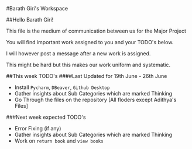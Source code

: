 #Barath Giri's Workspace

##Hello Barath Giri!

This file is the medium of communication between us for the Major Project

You will find important work assigned to you and your TODO's below.

I will however post a message after a new work is assigned. 

This might be hard but this makes our work uniform and systematic.

##This week TODO's
####Last Updated for 19th June - 26th June
- Install `Pycharm`, `DBeaver`, `Github Desktop`
- Gather insights about Sub Categories which are marked Thinking
- Go Through the files on the repository [All floders except Adithya's Files]

###Next week expected TODO's

- Error Fixing (if any)
- Gather insights about Sub Categories which are marked Thinking
- Work on `return book` and `view books`